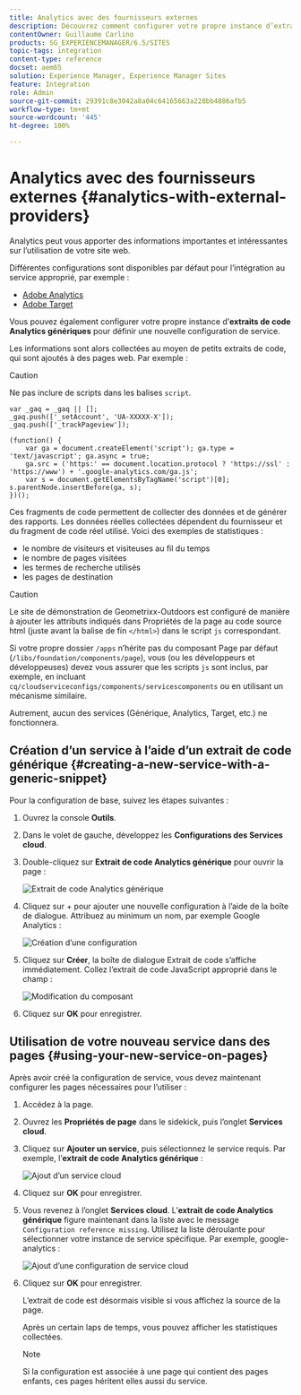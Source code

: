 ```yaml
---
title: Analytics avec des fournisseurs externes
description: Découvrez comment configurer votre propre instance d’extraits de code Analytics génériques pour définir une nouvelle configuration de service.
contentOwner: Guillaume Carlino
products: SG_EXPERIENCEMANAGER/6.5/SITES
topic-tags: integration
content-type: reference
docset: aem65
solution: Experience Manager, Experience Manager Sites
feature: Integration
role: Admin
source-git-commit: 29391c8e3042a8a04c64165663a228bb4886afb5
workflow-type: tm+mt
source-wordcount: '445'
ht-degree: 100%

---
```



# Analytics avec des fournisseurs externes {#analytics-with-external-providers}

Analytics peut vous apporter des informations importantes et intéressantes sur l’utilisation de votre site web.

Différentes configurations sont disponibles par défaut pour l’intégration au service approprié, par exemple :

* [Adobe Analytics](/help/sites-administering/adobeanalytics.md)
* [Adobe Target](/help/sites-administering/target.md)

Vous pouvez également configurer votre propre instance d’**extraits de code Analytics génériques** pour définir une nouvelle configuration de service.

Les informations sont alors collectées au moyen de petits extraits de code, qui sont ajoutés à des pages web. Par exemple :

>[!CAUTION]
>
>Ne pas inclure de scripts dans les balises `script`.

```
var _gaq = _gaq || [];
_gaq.push(['_setAccount', 'UA-XXXXX-X']);
_gaq.push(['_trackPageview']);

(function() {
    var ga = document.createElement('script'); ga.type = 'text/javascript'; ga.async = true;
    ga.src = ('https:' == document.location.protocol ? 'https://ssl' : 'https://www') + '.google-analytics.com/ga.js';
    var s = document.getElementsByTagName('script')[0]; s.parentNode.insertBefore(ga, s);
})();
```

Ces fragments de code permettent de collecter des données et de générer des rapports. Les données réelles collectées dépendent du fournisseur et du fragment de code réel utilisé. Voici des exemples de statistiques :

* le nombre de visiteurs et visiteuses au fil du temps
* le nombre de pages visitées
* les termes de recherche utilisés
* les pages de destination

>[!CAUTION]
>
>Le site de démonstration de Geometrixx-Outdoors est configuré de manière à ajouter les attributs indiqués dans Propriétés de la page au code source html (juste avant la balise de fin `</html>`) dans le script `js` correspondant.
>
>Si votre propre dossier `/apps` n’hérite pas du composant Page par défaut (`/libs/foundation/components/page`), vous (ou les développeurs et développeuses) devez vous assurer que les scripts `js` sont inclus, par exemple, en incluant `cq/cloudserviceconfigs/components/servicescomponents` ou en utilisant un mécanisme similaire.
>
>Autrement, aucun des services (Générique, Analytics, Target, etc.) ne fonctionnera.

## Création d’un service à l’aide d’un extrait de code générique {#creating-a-new-service-with-a-generic-snippet}

Pour la configuration de base, suivez les étapes suivantes :

1. Ouvrez la console **Outils**.
1. Dans le volet de gauche, développez les **Configurations des Services cloud**.
1. Double-cliquez sur **Extrait de code Analytics générique** pour ouvrir la page :

   ![Extrait de code Analytics générique](assets/analytics_genericoverview.png)

1. Cliquez sur + pour ajouter une nouvelle configuration à l’aide de la boîte de dialogue. Attribuez au minimum un nom, par exemple Google Analytics :

   ![Création d’une configuration](assets/analytics_addconfig.png)

1. Cliquez sur **Créer**, la boîte de dialogue Extrait de code s’affiche immédiatement. Collez l’extrait de code JavaScript approprié dans le champ :

   ![Modification du composant](assets/analytics_snippet.png)

1. Cliquez sur **OK** pour enregistrer.

## Utilisation de votre nouveau service dans des pages {#using-your-new-service-on-pages}

Après avoir créé la configuration de service, vous devez maintenant configurer les pages nécessaires pour l’utiliser :

1. Accédez à la page.
1. Ouvrez les **Propriétés de page** dans le sidekick, puis l’onglet **Services cloud**.
1. Cliquez sur **Ajouter un service**, puis sélectionnez le service requis. Par exemple, l’**extrait de code Analytics générique** :

   ![Ajout d’un service cloud](assets/analytics_selectservice.png)

1. Cliquez sur **OK** pour enregistrer.
1. Vous revenez à l’onglet **Services cloud**. L’**extrait de code Analytics générique** figure maintenant dans la liste avec le message `Configuration reference missing`. Utilisez la liste déroulante pour sélectionner votre instance de service spécifique. Par exemple, google-analytics :

   ![Ajout d’une configuration de service cloud](assets/analytics_selectspecificservice.png)

1. Cliquez sur **OK** pour enregistrer.

   L’extrait de code est désormais visible si vous affichez la source de la page.

   Après un certain laps de temps, vous pouvez afficher les statistiques collectées.

   >[!NOTE]
   >
   >Si la configuration est associée à une page qui contient des pages enfants, ces pages héritent elles aussi du service.
